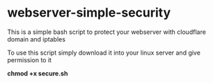 # webserver-simple-security
This is a simple bash script to protect your webserver with cloudflare domain and iptables

To use this script simply download it into your linux server and give permission to it

**chmod +x secure.sh**

